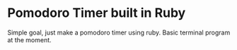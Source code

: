# Pomodoro Timer built in Ruby
Simple goal, just make a pomodoro timer using ruby. Basic terminal program at the moment.
